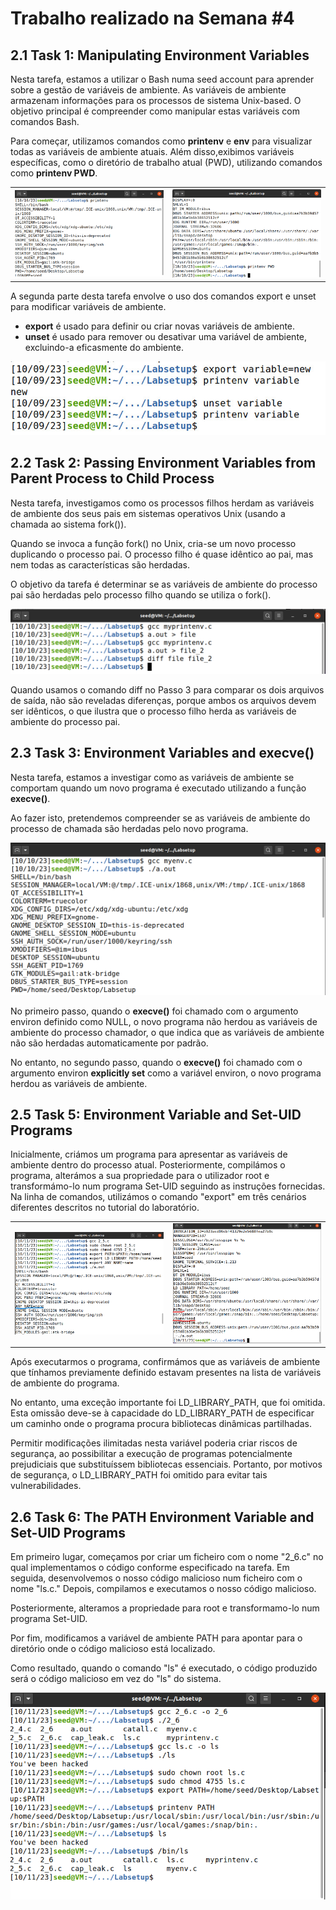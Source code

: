 # Trabalho realizado na Semana #4

## 2.1 Task 1: Manipulating Environment Variables

Nesta tarefa, estamos a utilizar o Bash numa seed account para aprender sobre a gestão de variáveis de ambiente. As variáveis de ambiente armazenam informações para os processos de sistema Unix-based. O objetivo principal é compreender como manipular estas variáveis com comandos Bash.

Para começar, utilizamos comandos como **printenv** e **env** para visualizar todas as variáveis de ambiente atuais. Além disso,exibimos variáveis específicas, como o diretório de trabalho atual (PWD), utilizando comandos como **printenv PWD**.
<table>
  <tr>
    <td><img src="../screenshots/logbook4/2.1__1_.png" alt="Image 2.1_1"></td>
    <td><img src="../screenshots/logbook4/2.1__2_.png" alt="Image 2.1_2"></td>
  </tr>
</table>


A segunda parte desta tarefa envolve o uso dos comandos export e unset para modificar variáveis de ambiente.

- **export** é usado para definir ou criar novas variáveis de ambiente.
- **unset** é usado para remover ou desativar uma variável de ambiente, excluindo-a eficasmente do ambiente.

<img src="../screenshots/logbook4/2.1__3_.jpg" alt="Image 2.1_3">


## 2.2 Task 2: Passing Environment Variables from Parent Process to Child Process

Nesta tarefa, investigamos como os processos filhos herdam as variáveis de ambiente dos seus pais em sistemas operativos Unix (usando a chamada ao sistema fork()).

Quando se invoca a função fork() no Unix, cria-se um novo processo duplicando o processo pai. O processo filho é quase idêntico ao pai, mas nem todas as características são herdadas.

O objetivo da tarefa é determinar se as variáveis de ambiente do processo pai são herdadas pelo processo filho quando se utiliza o fork().

<img src="../screenshots/logbook4/2.2__1_.png" alt="Image 2.2_1">

Quando usamos o comando diff no Passo 3 para comparar os dois arquivos de saída, não são reveladas diferenças, porque ambos os arquivos devem ser idênticos, o que ilustra que o processo filho herda as variáveis de ambiente do processo pai.


## 2.3 Task 3: Environment Variables and execve()

Nesta tarefa, estamos a investigar como as variáveis de ambiente se comportam quando um novo programa é executado utilizando a função **execve()**.

Ao fazer isto, pretendemos compreender se as variáveis de ambiente do processo de chamada são herdadas pelo novo programa.

<img src="../screenshots/logbook4/2.3__1_.png" alt="Image 2.3_1">

No primeiro passo, quando o **execve()** foi chamado com o argumento environ definido como NULL, o novo programa não herdou as variáveis de ambiente do processo chamador, o que indica que as variáveis de ambiente não são herdadas automaticamente por padrão.

No entanto, no segundo passo, quando o **execve()** foi chamado com o argumento environ **explicitly set** como a variável environ, o novo programa herdou as variáveis de ambiente.


## 2.5 Task 5: Environment Variable and Set-UID Programs

Inicialmente, criámos um programa para apresentar as variáveis de ambiente dentro do processo atual. Posteriormente, compilámos o programa, alterámos a sua propriedade para o utilizador root e transformámo-lo num programa Set-UID seguindo as instruções fornecidas. Na linha de comandos, utilizámos o comando "export" em três cenários diferentes descritos no tutorial do laboratório.

<table>
  <tr>
    <td><img src="../screenshots/logbook4/2.5__1_.png" alt="Image 2.1_1"></td>
    <td><img src="../screenshots/logbook4/2.5__2_.png" alt="Image 2.1_2"></td>
  </tr>
</table>

Após executarmos o programa, confirmámos que as variáveis de ambiente que tínhamos previamente definido estavam presentes na lista de variáveis de ambiente do programa.

No entanto, uma exceção importante foi LD_LIBRARY_PATH, que foi omitida. Esta omissão deve-se à capacidade do LD_LIBRARY_PATH de especificar um caminho onde o programa procura bibliotecas dinâmicas partilhadas.

Permitir modificações ilimitadas nesta variável poderia criar riscos de segurança, ao possibilitar a execução de programas potencialmente prejudiciais que substituíssem bibliotecas essenciais. Portanto, por motivos de segurança, o LD_LIBRARY_PATH foi omitido para evitar tais vulnerabilidades.


## 2.6 Task 6: The PATH Environment Variable and Set-UID Programs

Em primeiro lugar, começamos por criar um ficheiro com o nome "2_6.c" no qual implementamos o código conforme especificado na tarefa. Em seguida, desenvolvemos o nosso código malicioso num ficheiro com o nome "ls.c." Depois, compilamos e executamos o nosso código malicioso.

Posteriormente, alteramos a propriedade para root e transformamo-lo num programa Set-UID.

Por fim, modificamos a variável de ambiente PATH para apontar para o diretório onde o código malicioso está localizado.

Como resultado, quando o comando "ls" é executado, o código produzido será o código malicioso em vez do "ls" do sistema.

<img src="../screenshots/logbook4/2.6__1_.png" alt="Image 2.6">
